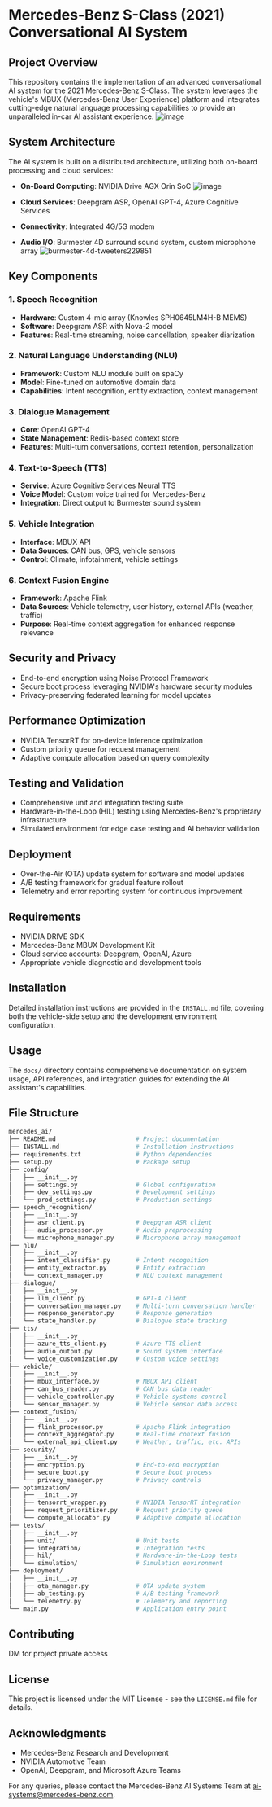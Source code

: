 # Mercedes-Benz S-Class (2021) Conversational AI System

## Project Overview
This repository contains the implementation of an advanced conversational AI system for the 2021 Mercedes-Benz S-Class. The system leverages the vehicle's MBUX (Mercedes-Benz User Experience) platform and integrates cutting-edge natural language processing capabilities to provide an unparalleled in-car AI assistant experience.
![image](https://github.com/user-attachments/assets/780bd534-fb6c-492f-80c8-debcf2ba5692)

## System Architecture
The AI system is built on a distributed architecture, utilizing both on-board processing and cloud services:

- **On-Board Computing**: NVIDIA Drive AGX Orin SoC
 ![image](https://github.com/user-attachments/assets/ceec02ca-2fe7-40ae-9e69-967ae1b549de)

- **Cloud Services**: Deepgram ASR, OpenAI GPT-4, Azure Cognitive Services
- **Connectivity**: Integrated 4G/5G modem
- **Audio I/O**: Burmester 4D surround sound system, custom microphone array
![burmester-4d-tweeters229851](https://github.com/user-attachments/assets/2fbd729e-d05d-4618-8185-25b1bf648a26)

## Key Components

### 1. Speech Recognition
- **Hardware**: Custom 4-mic array (Knowles SPH0645LM4H-B MEMS)
- **Software**: Deepgram ASR with Nova-2 model
- **Features**: Real-time streaming, noise cancellation, speaker diarization

### 2. Natural Language Understanding (NLU)
- **Framework**: Custom NLU module built on spaCy
- **Model**: Fine-tuned on automotive domain data
- **Capabilities**: Intent recognition, entity extraction, context management

### 3. Dialogue Management
- **Core**: OpenAI GPT-4
- **State Management**: Redis-based context store
- **Features**: Multi-turn conversations, context retention, personalization

### 4. Text-to-Speech (TTS)
- **Service**: Azure Cognitive Services Neural TTS
- **Voice Model**: Custom voice trained for Mercedes-Benz
- **Integration**: Direct output to Burmester sound system

### 5. Vehicle Integration
- **Interface**: MBUX API
- **Data Sources**: CAN bus, GPS, vehicle sensors
- **Control**: Climate, infotainment, vehicle settings

### 6. Context Fusion Engine
- **Framework**: Apache Flink
- **Data Sources**: Vehicle telemetry, user history, external APIs (weather, traffic)
- **Purpose**: Real-time context aggregation for enhanced response relevance

## Security and Privacy
- End-to-end encryption using Noise Protocol Framework
- Secure boot process leveraging NVIDIA's hardware security modules
- Privacy-preserving federated learning for model updates

## Performance Optimization
- NVIDIA TensorRT for on-device inference optimization
- Custom priority queue for request management
- Adaptive compute allocation based on query complexity

## Testing and Validation
- Comprehensive unit and integration testing suite
- Hardware-in-the-Loop (HIL) testing using Mercedes-Benz's proprietary infrastructure
- Simulated environment for edge case testing and AI behavior validation

## Deployment
- Over-the-Air (OTA) update system for software and model updates
- A/B testing framework for gradual feature rollout
- Telemetry and error reporting system for continuous improvement

## Requirements
- NVIDIA DRIVE SDK
- Mercedes-Benz MBUX Development Kit
- Cloud service accounts: Deepgram, OpenAI, Azure
- Appropriate vehicle diagnostic and development tools

## Installation
Detailed installation instructions are provided in the `INSTALL.md` file, covering both the vehicle-side setup and the development environment configuration.

## Usage
The `docs/` directory contains comprehensive documentation on system usage, API references, and integration guides for extending the AI assistant's capabilities.

## File Structure

```bash
mercedes_ai/
├── README.md                      # Project documentation
├── INSTALL.md                     # Installation instructions
├── requirements.txt               # Python dependencies
├── setup.py                       # Package setup
├── config/
│   ├── __init__.py
│   ├── settings.py                # Global configuration
│   ├── dev_settings.py            # Development settings
│   └── prod_settings.py           # Production settings
├── speech_recognition/
│   ├── __init__.py
│   ├── asr_client.py              # Deepgram ASR client
│   ├── audio_processor.py         # Audio preprocessing
│   └── microphone_manager.py      # Microphone array management
├── nlu/
│   ├── __init__.py
│   ├── intent_classifier.py       # Intent recognition
│   ├── entity_extractor.py        # Entity extraction
│   └── context_manager.py         # NLU context management
├── dialogue/
│   ├── __init__.py
│   ├── llm_client.py              # GPT-4 client
│   ├── conversation_manager.py    # Multi-turn conversation handler
│   ├── response_generator.py      # Response generation
│   └── state_handler.py           # Dialogue state tracking
├── tts/
│   ├── __init__.py
│   ├── azure_tts_client.py        # Azure TTS client
│   ├── audio_output.py            # Sound system interface
│   └── voice_customization.py     # Custom voice settings
├── vehicle/
│   ├── __init__.py
│   ├── mbux_interface.py          # MBUX API client
│   ├── can_bus_reader.py          # CAN bus data reader
│   ├── vehicle_controller.py      # Vehicle systems control
│   └── sensor_manager.py          # Vehicle sensor data access
├── context_fusion/
│   ├── __init__.py
│   ├── flink_processor.py         # Apache Flink integration
│   ├── context_aggregator.py      # Real-time context fusion
│   └── external_api_client.py     # Weather, traffic, etc. APIs
├── security/
│   ├── __init__.py
│   ├── encryption.py              # End-to-end encryption
│   ├── secure_boot.py             # Secure boot process
│   └── privacy_manager.py         # Privacy controls
├── optimization/
│   ├── __init__.py
│   ├── tensorrt_wrapper.py        # NVIDIA TensorRT integration
│   ├── request_prioritizer.py     # Request priority queue
│   └── compute_allocator.py       # Adaptive compute allocation
├── tests/
│   ├── __init__.py
│   ├── unit/                      # Unit tests
│   ├── integration/               # Integration tests
│   ├── hil/                       # Hardware-in-the-Loop tests
│   └── simulation/                # Simulation environment
├── deployment/
│   ├── __init__.py
│   ├── ota_manager.py             # OTA update system
│   ├── ab_testing.py              # A/B testing framework
│   └── telemetry.py               # Telemetry and reporting
└── main.py                        # Application entry point
```

## Contributing
DM for project private access

## License
This project is licensed under the MIT License - see the `LICENSE.md` file for details.

## Acknowledgments
- Mercedes-Benz Research and Development
- NVIDIA Automotive Team
- OpenAI, Deepgram, and Microsoft Azure Teams

For any queries, please contact the Mercedes-Benz AI Systems Team at ai-systems@mercedes-benz.com.
